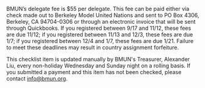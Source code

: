 BMUN’s delegate fee is $55 per delegate.  This fee can be paid either via check made out to Berkeley Model United Nations and sent to PO Box 4306, Berkeley, CA 94704-0306 or through an electronic invoice that will be sent through Quickbooks.  If you registered between 9/17 and 11/12, these fees are due 11/12; if you registered between 11/13 and 12/3, these fees are due 1/7; if you registered between 12/4 and 1/7, these fees are due 1/21.  Failure to meet these deadlines may result in country assignment forfeiture.

This checklist item is updated manually by BMUN's Treasurer, Alexander Liu, every non-holiday Wednesday and Sunday night on a rolling basis. If you submitted a payment and this item has not been checked, please contact info@bmun.org.